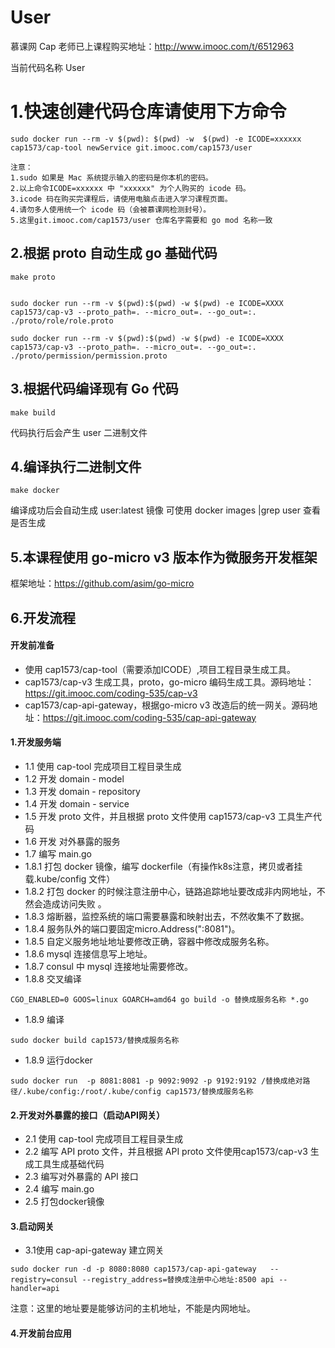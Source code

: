 #  User
慕课网 Cap 老师已上课程购买地址：http://www.imooc.com/t/6512963

当前代码名称 User

# 1.快速创建代码仓库请使用下方命令
```
sudo docker run --rm -v $(pwd): $(pwd) -w  $(pwd) -e ICODE=xxxxxx cap1573/cap-tool newService git.imooc.com/cap1573/user

注意：
1.sudo 如果是 Mac 系统提示输入的密码是你本机的密码。
2.以上命令ICODE=xxxxxx 中 "xxxxxx" 为个人购买的 icode 码。
3.icode 码在购买完课程后，请使用电脑点击进入学习课程页面。
4.请勿多人使用统一个 icode 码（会被慕课网检测封号）。
5.这里git.imooc.com/cap1573/user 仓库名字需要和 go mod 名称一致
```


##  2.根据 proto 自动生成 go 基础代码
```
make proto


sudo docker run --rm -v $(pwd):$(pwd) -w $(pwd) -e ICODE=XXXX cap1573/cap-v3 --proto_path=. --micro_out=. --go_out=:. ./proto/role/role.proto

sudo docker run --rm -v $(pwd):$(pwd) -w $(pwd) -e ICODE=XXXX cap1573/cap-v3 --proto_path=. --micro_out=. --go_out=:. ./proto/permission/permission.proto
```

## 3.根据代码编译现有 Go 代码
```
make build
```
代码执行后会产生 user 二进制文件

## 4.编译执行二进制文件
```
make docker
```
编译成功后会自动生成 user:latest 镜像
可使用 docker images |grep user 查看是否生成

## 5.本课程使用 go-micro v3 版本作为微服务开发框架
框架地址：https://github.com/asim/go-micro

## 6.开发流程
#### 开发前准备
* 使用 cap1573/cap-tool（需要添加ICODE）,项目工程目录生成工具。
* cap1573/cap-v3 生成工具，proto，go-micro 编码生成工具。源码地址：https://git.imooc.com/coding-535/cap-v3
* cap1573/cap-api-gateway，根据go-micro v3 改造后的统一网关。源码地址：https://git.imooc.com/coding-535/cap-api-gateway

#### 1.开发服务端
* 1.1 使用 cap-tool 完成项目工程目录生成
* 1.2 开发 domain - model
* 1.3 开发 domain - repository
* 1.4 开发 domain - service
* 1.5 开发 proto 文件，并且根据 proto 文件使用 cap1573/cap-v3 工具生产代码
* 1.6 开发 对外暴露的服务
* 1.7 编写 main.go
* 1.8.1 打包 docker 镜像，编写 dockerfile（有操作k8s注意，拷贝或者挂载.kube/config 文件）
* 1.8.2 打包 docker 的时候注意注册中心，链路追踪地址要改成非内网地址，不然会造成访问失败 。
* 1.8.3 熔断器，监控系统的端口需要暴露和映射出去，不然收集不了数据。
* 1.8.4 服务队外的端口要固定micro.Address(":8081")。
* 1.8.5 自定义服务地址地址要修改正确，容器中修改成服务名称。
* 1.8.6 mysql 连接信息写上地址。
* 1.8.7 consul 中 mysql 连接地址需要修改。
* 1.8.8 交叉编译

```
CGO_ENABLED=0 GOOS=linux GOARCH=amd64 go build -o 替换成服务名称 *.go
```
* 1.8.9 编译

```
sudo docker build cap1573/替换成服务名称
```
* 1.8.9 运行docker

```
sudo docker run  -p 8081:8081 -p 9092:9092 -p 9192:9192 /替换成绝对路径/.kube/config:/root/.kube/config cap1573/替换成服务名称
```

#### 2.开发对外暴露的接口（启动API网关）
* 2.1 使用 cap-tool 完成项目工程目录生成
* 2.2 编写 API proto 文件，并且根据 API proto 文件使用cap1573/cap-v3 生成工具生成基础代码
* 2.3 编写对外暴露的 API 接口
* 2.4 编写 main.go
* 2.5 打包docker镜像


#### 3.启动网关
* 3.1使用 cap-api-gateway 建立网关

```
sudo docker run -d -p 8080:8080 cap1573/cap-api-gateway   --registry=consul --registry_address=替换成注册中心地址:8500 api --handler=api
```
注意：这里的地址要是能够访问的主机地址，不能是内网地址。

#### 4.开发前台应用


       
